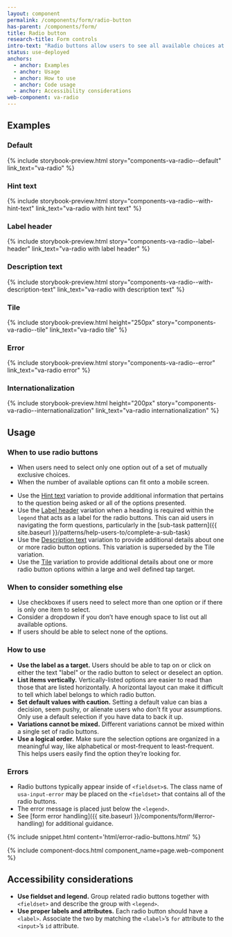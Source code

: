 ```yaml
---
layout: component
permalink: /components/form/radio-button
has-parent: /components/form/
title: Radio button
research-title: Form controls
intro-text: "Radio buttons allow users to see all available choices at once and select exactly one option."
status: use-deployed
anchors:
  - anchor: Examples
  - anchor: Usage
  - anchor: How to use
  - anchor: Code usage
  - anchor: Accessibility considerations
web-component: va-radio
---
```


## Examples

### Default

{% include storybook-preview.html story="components-va-radio--default" link_text="va-radio" %}

### Hint text

{% include storybook-preview.html story="components-va-radio--with-hint-text" link_text="va-radio with hint text" %}

### Label header

{% include storybook-preview.html story="components-va-radio--label-header" link_text="va-radio with label header" %}

### Description text

{% include storybook-preview.html story="components-va-radio--with-description-text" link_text="va-radio with description text" %}

### Tile

{% include storybook-preview.html height="250px" story="components-va-radio--tile" link_text="va-radio tile" %}

### Error

{% include storybook-preview.html story="components-va-radio--error" link_text="va-radio error" %}

### Internationalization

{% include storybook-preview.html height="200px" story="components-va-radio--internationalization" link_text="va-radio internationalization" %}

## Usage

### When to use radio buttons
- When users need to select only one option out of a set of mutually exclusive choices.
- When the number of available options can fit onto a mobile screen.
* Use the [Hint text](#hint-text) variation to provide additional information that pertains to the question being asked or all of the options presented.
* Use the [Label header](#label-header) variation when a heading is required within the `legend` that acts as a label for the radio buttons. This can aid users in navigating the form questions, particularly in the [sub-task pattern]({{ site.baseurl }}/patterns/help-users-to/complete-a-sub-task)
* Use the [Description text](#description-text) variation to provide additional details about one or more radio button options. This variation is superseded by the Tile variation.
* Use the [Tile](#tile) variation to provide additional details about one or more radio button options within a large and well defined tap target. 

### When to consider something else

- Use checkboxes if users need to select more than one option or if there is only one item to select.
- Consider a dropdown if you don’t have enough space to list out all available options.
- If users should be able to select none of the options.

### How to use

- **Use the label as a target.** Users should be able to tap on or click on either the text "label" or the radio button to select or deselect an option.
- **List items vertically.** Vertically-listed options are easier to read than those that are listed horizontally. A horizontal layout can make it difficult to tell which label belongs to which radio button.
- **Set default values with caution.** Setting a default value can bias a decision, seem pushy, or alienate users who don’t fit your assumptions. Only use a default selection if you have data to back it up.
- **Variations cannot be mixed.** Different variations cannot be mixed within a single set of radio buttons.
- **Use a logical order.** Make sure the selection options are organized in a meaningful way, like alphabetical or most-frequent to least-frequent. This helps users easily find the option they’re looking for.


### Errors

* Radio buttons typically appear inside of `<fieldset>`s. The class name of `usa-input-error` may be placed on the `<fieldset>` that contains all of the radio buttons.
* The error message is placed just below the `<legend>`.
* See [form error handling]({{ site.baseurl }}/components/form/#error-handling) for additional guidance.

{% include snippet.html content='html/error-radio-buttons.html' %}

{% include component-docs.html component_name=page.web-component %}

## Accessibility considerations

- **Use fieldset and legend.** Group related radio buttons together with `<fieldset>` and describe the group with `<legend>`.
- **Use proper labels and attributes.** Each radio button should have a `<label>`. Associate the two by matching the `<label>`’s `for` attribute to the `<input>`’s `id` attribute.
